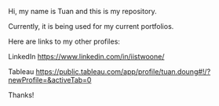 Hi, my name is Tuan and this is my repository.

Currently, it is being used for my current portfolios.

Here are links to my other profiles:

LinkedIn
https://www.linkedin.com/in/iistwoone/

Tableau
https://public.tableau.com/app/profile/tuan.doung#!/?newProfile=&activeTab=0

Thanks!

<!---
viettwoone/viettwoone is a ✨ special ✨ repository because its `README.md` (this file) appears on your GitHub profile.
You can click the Preview link to take a look at your changes.
--->
